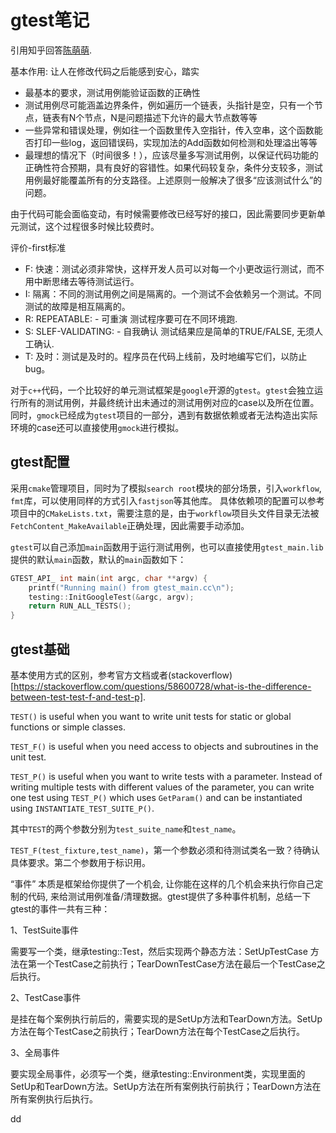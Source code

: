 # gtest笔记
引用知乎回答[陈萌萌](https://www.zhihu.com/question/27313846/answer/130954707).

基本作用: 让人在修改代码之后能感到安心，踏实
- 最基本的要求，测试用例能验证函数的正确性
- 测试用例尽可能涵盖边界条件，例如遍历一个链表，头指针是空，只有一个节点，链表有N个节点，N是问题描述下允许的最大节点数等等
- 一些异常和错误处理，例如往一个函数里传入空指针，传入空串，这个函数能否打印一些log，返回错误码，实现加法的Add函数如何检测和处理溢出等等
- 最理想的情况下（时间很多！），应该尽量多写测试用例，以保证代码功能的正确性符合预期，具有良好的容错性。如果代码较复杂，条件分支较多，测试用例最好能覆盖所有的分支路径。上述原则一般解决了很多“应该测试什么”的问题。

由于代码可能会面临变动，有时候需要修改已经写好的接口，因此需要同步更新单元测试，这个过程很多时候比较费时。

评价-first标准

- F: 快速：测试必须非常快，这样开发人员可以对每一个小更改运行测试，而不用中断思绪去等待测试运行。
- I: 隔离：不同的测试用例之间是隔离的。一个测试不会依赖另一个测试。不同测试的故障是相互隔离的。
- R: REPEATABLE: - 可重演 测试程序要可在不同环境跑.
- S: SLEF-VALIDATING: - 自我确认 测试结果应是简单的TRUE/FALSE, 无须人工确认.
- T: 及时：测试是及时的。程序员在代码上线前，及时地编写它们，以防止bug。

对于`c++`代码，一个比较好的单元测试框架是`google`开源的`gtest`。`gtest`会独立运行所有的测试用例，并最终统计出未通过的测试用例对应的case以及所在位置。
同时，`gmock`已经成为`gtest`项目的一部分，遇到有数据依赖或者无法构造出实际环境的case还可以直接使用`gmock`进行模拟。

## gtest配置

采用`cmake`管理项目，同时为了模拟`search root`模块的部分场景，引入`workflow`, `fmt`库，可以使用同样的方式引入`fastjson`等其他库。
具体依赖项的配置可以参考项目中的`CMakeLists.txt`，需要注意的是，由于`workflow`项目头文件目录无法被`FetchContent_MakeAvailable`正确处理，因此需要手动添加。

`gtest`可以自己添加`main`函数用于运行测试用例，也可以直接使用`gtest_main.lib`提供的默认`main`函数，默认的`main`函数如下：
```cpp
GTEST_API_ int main(int argc, char **argv) {
    printf("Running main() from gtest_main.cc\n");
    testing::InitGoogleTest(&argc, argv);
    return RUN_ALL_TESTS();
}
```

## gtest基础

基本使用方式的区别，参考官方文档或者(stackoverflow)[https://stackoverflow.com/questions/58600728/what-is-the-difference-between-test-test-f-and-test-p].


`TEST()` is useful when you want to write unit tests for static or global functions or simple classes.

`TEST_F()` is useful when you need access to objects and subroutines in the unit test.

`TEST_P()` is useful when you want to write tests with a parameter. Instead of writing multiple tests with different values of the parameter,
you can write one test using `TEST_P()` which uses `GetParam()` and can be instantiated using `INSTANTIATE_TEST_SUITE_P()`.

其中`TEST`的两个参数分别为`test_suite_name`和`test_name`。

`TEST_F(test_fixture,test_name)`，第一个参数必须和待测试类名一致？待确认具体要求。第二个参数用于标识用。



“事件” 本质是框架给你提供了一个机会, 让你能在这样的几个机会来执行你自己定制的代码, 来给测试用例准备/清理数据。gtest提供了多种事件机制，总结一下gtest的事件一共有三种：

1、TestSuite事件

需要写一个类，继承testing::Test，然后实现两个静态方法：SetUpTestCase 方法在第一个TestCase之前执行；TearDownTestCase方法在最后一个TestCase之后执行。

2、TestCase事件

是挂在每个案例执行前后的，需要实现的是SetUp方法和TearDown方法。SetUp方法在每个TestCase之前执行；TearDown方法在每个TestCase之后执行。

3、全局事件

要实现全局事件，必须写一个类，继承testing::Environment类，实现里面的SetUp和TearDown方法。SetUp方法在所有案例执行前执行；TearDown方法在所有案例执行后执行。





















dd
